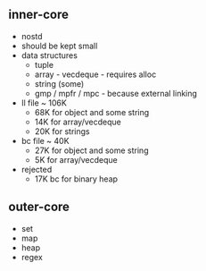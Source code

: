## inner-core

- nostd
- should be kept small
- data structures
  - tuple
  - array - vecdeque - requires alloc
  - string (some)
  - gmp / mpfr / mpc - because external linking
- ll file ~ 106K
  - 68K for object and some string
  - 14K for array/vecdeque
  - 20K for strings
- bc file ~ 40K
  - 27K for object and some string
  - 5K for array/vecdeque
- rejected
  - 17K bc for binary heap

## outer-core
  - set
  - map
  - heap
  - regex